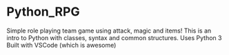 # Python_RPG
Simple role playing team game using attack, magic and items! This is an intro to Python with classes, syntax and common structures.
Uses Python 3
Built with VSCode (which is awesome)
